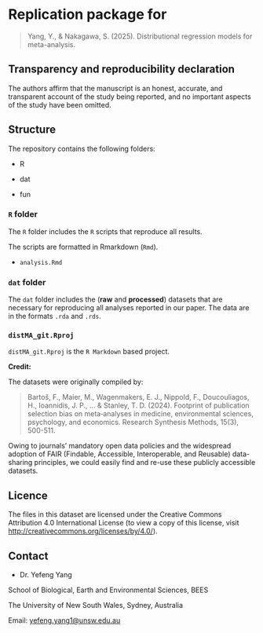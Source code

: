 # Replication package for

> Yang, Y., & Nakagawa, S. (2025). Distributional regression models for meta-analysis.

## Transparency and reproducibility declaration

The authors affirm that the manuscript is an honest, accurate, and transparent account of the study being reported, and no important aspects of the study have been omitted.
  

## Structure

The repository contains the following folders:

- R

- dat

- fun

### `R` folder

The `R` folder includes the `R` scripts that reproduce all results. 

The scripts are formatted in Rmarkdown (`Rmd`).

- `analysis.Rmd`


### `dat` folder

The `dat` folder includes the (**raw** and **processed**) datasets that are necessary for reproducing all analyses reported in our paper. The data are in the formats `.rda` and `.rds`.

### `distMA_git.Rproj`

`distMA_git.Rproj` is the `R Markdown` based project.


**Credit:**

The datasets were originally compiled by:

> Bartoš, F., Maier, M., Wagenmakers, E. J., Nippold, F., Doucouliagos, H., Ioannidis, J. P., ... & Stanley, T. D. (2024). Footprint of publication selection bias on meta‐analyses in medicine, environmental sciences, psychology, and economics. Research Synthesis Methods, 15(3), 500-511.

Owing to journals’ mandatory open data policies and the widespread adoption of FAIR (Findable, Accessible, Interoperable, and Reusable) data-sharing principles, we could easily find and re-use these publicly accessible datasets.



## Licence

The files in this dataset are licensed under the Creative Commons Attribution 4.0 International License (to view a copy of this license, visit http://creativecommons.org/licenses/by/4.0/).

## Contact

- Dr. Yefeng Yang

School of Biological, Earth and Environmental Sciences, BEES

The University of New South Wales, Sydney, Australia

Email: yefeng.yang1@unsw.edu.au
